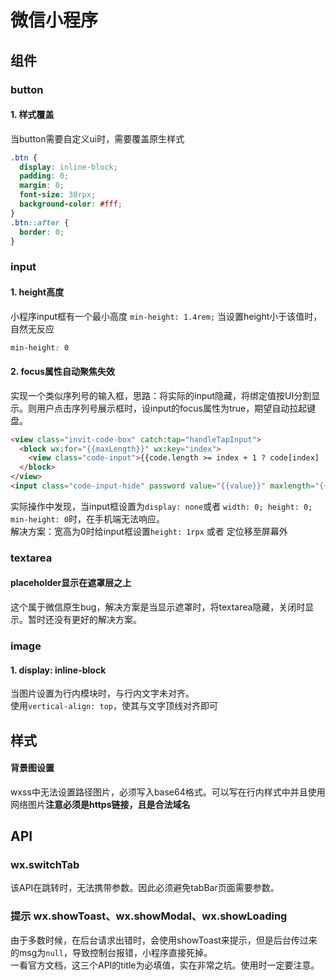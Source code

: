 # 微信小程序

## 组件

### button

#### 1. 样式覆盖
当button需要自定义ui时，需要覆盖原生样式

``` css
.btn {
  display: inline-block;
  padding: 0;
  margin: 0;
  font-size: 30rpx;
  background-color: #fff;
}
.btn::after {
  border: 0;
}
```

### input

#### 1. height高度
小程序input框有一个最小高度 `min-height: 1.4rem;` 当设置height小于该值时，自然无反应

``` css
min-height: 0
```

#### 2. focus属性自动聚焦失效
实现一个类似序列号的输入框，思路：将实际的input隐藏，将绑定值按UI分割显示。则用户点击序列号展示框时，设input的focus属性为true，期望自动拉起键盘。

``` html
<view class="invit-code-box" catch:tap="handleTapInput">
  <block wx:for="{{maxLength}}" wx:key="index">
    <view class="code-input">{{code.length >= index + 1 ? code[index] : ''}}</view>
  </block>
</view>
<input class="code-input-hide" password value="{{value}}" maxlength="{{maxLength}}" focus="{{isFocus}}" bindinput="handleInput" bindblur="handleBlur" />
```

实际操作中发现，当input框设置为`display: none`或者 `width: 0; height: 0; min-height: 0`时，在手机端无法响应。<br />
解决方案：宽高为0时给input框设置`height: 1rpx` 或者 定位移至屏幕外

### textarea
#### placeholder显示在遮罩层之上
这个属于微信原生bug，解决方案是当显示遮罩时，将textarea隐藏，关闭时显示。暂时还没有更好的解决方案。

### image

#### 1. display: inline-block
当图片设置为行内模块时，与行内文字未对齐。<br />
使用`vertical-align: top`，使其与文字顶线对齐即可

## 样式

#### 背景图设置
wxss中无法设置路径图片，必须写入base64格式。可以写在行内样式中并且使用网络图片**注意必须是https链接，且是合法域名**

## API
### wx.switchTab
该API在跳转时，无法携带参数。因此必须避免tabBar页面需要参数。

### 提示 wx.showToast、wx.showModal、wx.showLoading
由于多数时候，在后台请求出错时，会使用showToast来提示，但是后台传过来的msg为`null`，导致控制台报错，小程序直接死掉。<br />
一看官方文档，这三个API的title为必填值，实在非常之坑。使用时一定要注意。
